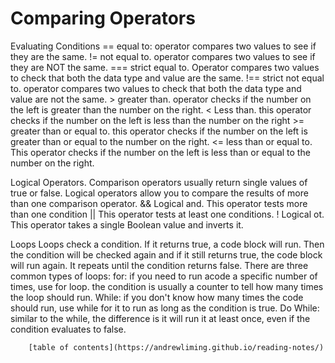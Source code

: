 # Comparing Operators

Evaluating Conditions
    == equal to: operator compares two values to see if they are the same.
    != not equal to. operator compares two values to see if they are NOT the same.
    === strict equal to. Operator compares two values to check that both the data type and value are the same.
    !== strict not equal to. operator compares two values to check that both the data type and value are not the same.
    > greater than. operator checks if the number on the left is greater than the number on the right.
    < Less than. this operator checks if the number on the left is less than the number on the right
    >= greater than or equal to. this operator checks if the number on the left is greater than or equal to the number on the right.
    <= less than or equal to. This operator checks if the number on the left is less than or equal to the number on the right.

Logical Operators. 
    Comparison operators usually return single values of true or false. Logical operators allow you to compare the results of more than one comparison operator.
    && Logical and. This operator tests more than one condition
    || This operator tests at least one conditions.
    ! Logical ot. This operator takes a single Boolean value and inverts it.

Loops
    Loops check a condition. If it returns true, a code block will run. Then the condition will be checked again and if it still returns true, the code block will run again. It repeats until the condition returns false. There are three common types of loops:
        for: if you need to run acode a specific number of times, use for loop. the condition is usually a counter to tell how many times the loop should run.
        While: if you don't know how many times the code should run, use while for it to run as long as the condition is true.
        Do While: similar to the while, the difference is it will run it at least once, even if the condition evaluates to false.

        [table of contents](https://andrewliming.github.io/reading-notes/)